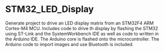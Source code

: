 # STM32_LED_Display
Generate project to drive an LED display matrix from an STM32F4 ARM Cortex-M4 MCU. Includes code to drive th display by flashing the STM32 using ST-Link and the SystemWorkbench IDE as well as code to written in the Arduino IDE. The Arduino core is flashed onto the microcontroller. The Arduino code to import images and use Bluetooth is included.

